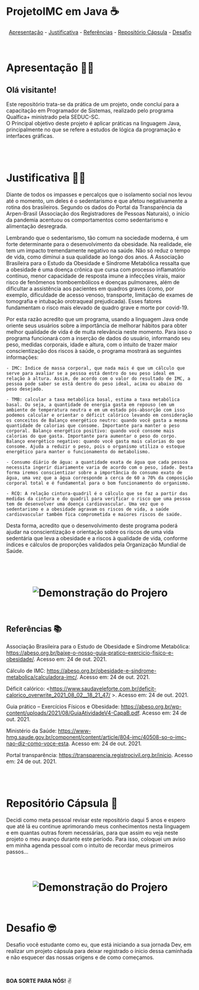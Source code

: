 # ProjetoIMC em Java ☕
<p align= "center">
 <a href="#Apresentação">Apresentação</a> - 
 <a href="#Justificativa">Justificativa</a> - 
 <a href="##Referências">Referências</a> -
 <a href="#Repositório_Cápsula">Repositório Cápsula</a> - 
 <a href="#Desafio">Desafio</a> 
</p>
</br>


# Apresentação 🙋‍♀️
## Olá visitante!
<p> Este repositório trata-se da prática de um projeto, onde concluí para a capacitação em Programador de Sistemas, realizado pelo programa Qualfica+ ministrado pela SEDUC-SC. <br/>
O Principal objetivo deste projeto é aplicar práticas na linguagem Java, principalmente no que se refere a estudos de lógica da programação e interfaces gráficas.
</p>
<br/>
<br/>

# Justificativa 👩‍💻
<p>
Diante de todos os impasses e percalços que o isolamento social nos levou até o momento, um deles é o sedentarismo e que afetou negativamente a rotina dos brasileiros. Segundo os dados do Portal da Transparência da Arpen-Brasil (Associação dos Registradores de Pessoas Naturais), o início da pandemia acentuou os comportamentos como sedentarismo e alimentação desregrada. <br/>

Lembrando que o sedentarismo, tão comum na sociedade moderna, é um forte determinante para o desenvolvimento da obesidade. Na realidade, ele tem um impacto tremendamente negativo na saúde. Não só reduz o tempo de vida, como diminui a sua qualidade ao longo dos anos. A Associação Brasileira para o  Estudo da Obesidade e Síndrome Metabólica ressalta que a obesidade é uma doença crônica que cursa com processo inflamatório contínuo, menor capacidade de resposta imune a infecções virais, maior risco de fenômenos tromboembólicos e doenças pulmonares, além de dificultar a assistência aos pacientes em quadros graves (como, por exemplo, dificuldade de acesso venoso, transporte, limitação de exames de tomografia e intubação orotraqueal prejudicada). Esses fatores fundamentam o risco mais elevado de quadro grave e morte por covid-19. <br/>

Por esta razão acredito que um programa, usando a linguagem Java onde oriente seus usuários sobre a importância de melhorar hábitos para obter melhor qualidade de vida é de muita relevância neste momento. Para isso o programa funcionará com a inserção de dados do usuário, informando seu peso, medidas corporais, idade e altura, com o intuito de trazer maior conscientização dos riscos à saúde, o programa mostrará as seguintes informações:


    - IMC: Índice de massa corporal, que nada mais é que um cálculo que serve para avaliar se a pessoa está dentro do seu peso ideal em relação à altura. Assim, de acordo com o valor do resultado de IMC, a pessoa pode saber se está dentro do peso ideal, acima ou abaixo do peso desejado.

    - TMB: calcular a taxa metabólica basal, estima a taxa metabólica basal. Ou seja, a quantidade de energia gasta em repouso (em um ambiente de temperatura neutra e em um estado pós-absorção com isso podemos calcular e orientar o déficit calórico levando em consideração os conceitos de Balanço energético neutro: quando você gasta a mesma quantidade de calorias que consome. Importante para manter o peso corporal. Balanço energético positivo: quando você consome mais calorias do que gasta. Importante para aumentar o peso do corpo. Balanço energético negativo: quando você gasta mais calorias do que consome. Ajuda a reduzir o peso, pois o organismo utiliza o estoque energético para manter o funcionamento do metabolismo.

    - Consumo diário de água: a quantidade exata de água que cada pessoa necessita ingerir diariamente varia de acordo com o peso, idade. Desta forma iremos conscientizar sobre a importância do consumo exato de água, uma vez que a água corresponde a cerca de 60 a 70% da composição corporal total e é fundamental para o bom funcionamento do organismo.

    - RCQ: A relação cintura-quadril é o cálculo que se faz a partir das medidas da cintura e do quadril para verificar o risco que uma pessoa tem de desenvolver uma doença cardiovascular. Uma vez que o sedentarismo e a obesidade agravam os riscos de vida, a saúde cardiovascular também fica comprometida e maiores riscos de saúde.

Desta forma, acredito que o desenvolvimento deste programa poderá ajudar na conscientização e orientação sobre os riscos de uma vida sedentária que leva a obesidade e a riscos à qualidade de vida, conforme índices e cálculos de proporções validados pela Organização Mundial de Saúde. 
</p>
<br/>
<br/>
<h1 align= "center">
 <img alt="Demonstração do Projero" title="Projeto" src="
 https://user-images.githubusercontent.com/90872784/167045164-02c8c64e-c669-4d73-a569-c2ba9cbedbf7.gif" />
 </h1>

 
## Referências 📚

Associação Brasileira para o Estudo de Obesidade e Síndrome Metabólica: <https://abeso.org.br/baixe-o-nosso-guia-pratico-exercicio-fisico-e-obesidade/>.  Acesso em: 24 de out. 2021.

Cálculo de IMC: <https://abeso.org.br/obesidade-e-sindrome-metabolica/calculadora-imc/>. Acesso em: 24 de out. 2021.

Déficit calórico: <https://www.saudaveleforte.com.br/deficit-calorico_overwrite_2021_08_02__18_21_47/ >.  Acesso em: 24 de out. 2021.

Guia prático – Exercícios Físicos e Obesidade: <https://abeso.org.br/wp-content/uploads/2021/08/GuiaAtividadeV4-CapaB.pdf>. Acesso em: 24 de out. 2021.

Ministério da Saúde: <https://www-hmg.saude.gov.br/component/content/article/804-imc/40508-so-o-imc-nao-diz-como-voce-esta>.  Acesso em: 24 de out. 2021.

Portal transparência: <https://transparencia.registrocivil.org.br/inicio>.  Acesso em: 24 de out. 2021.

</p>
<br/>
<br/>


# Repositório Cápsula 🚀

<p> Decidi como meta pessoal revisar este repositório daqui 5 anos e espero que até lá eu continue aprimorando meus conhecimentos nesta linguagem e em quantas outras forem necessárias, para que assim eu veja neste projeto o meu avanço durante este período. Para isso, coloquei um aviso em minha agenda pessoal com o intuito de recordar meus primeiros passos...
</p>
<br/>
<h1 align= "center">
 <img alt="Demonstração do Projero" title="Projeto" src="https://user-images.githubusercontent.com/90872784/167045781-ad41aa04-b8cd-4cc1-bf71-13404df00ae9.jpg" />
 </h1>
 <br/>


# Desafio 🤓

<p> Desafio você estudante como eu, que está iniciando a sua jornada Dev, em realizar um projeto cápsula para deixar registrado o ínicio dessa caminhada e não esquecer das nossas origens e de como começamos.
</p>
<br/>

**BOA SORTE PARA NÓS!** ✌️




